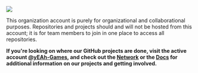 <img src="https://camo.githubusercontent.com/587d0039a5373faa75a448d7a49bbdabb7e389f94040764c98907ae12bb5e356/68747470733a2f2f692e696d6775722e636f6d2f6f50574a4f31512e706e67">

This organization account is purely for organizational and collaborational purposes. Repositories and projects should and will not be hosted from this account; it is for team members to join in one place to access all repositories. 

**If you're looking on where our GitHub projects are done, visit the active account <a href="https://github.com/yeah-games">@yEAh-Games</a>, and check out the <a href="https://yeahgames.net">Network</a> or the <a href="https://docs.yeahgames.net">Docs</a> for additional information on our projects and getting involved.**
